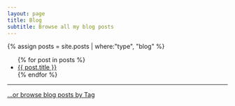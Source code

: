 ```yaml
---
layout: page
title: Blog
subtitle: Browse all my blog posts
---
```


{% assign posts = site.posts | where:"type", "blog" %}

<ul>
{% for post in posts %}
<li>
<a href="{{ site.url }}{{ site.baseurl }}{{ post.url }}">{{ post.title }}</a>
</li>
{% endfor %}
</ul>

<hr />
<a href="/tags/">...or browse blog posts by Tag</a>